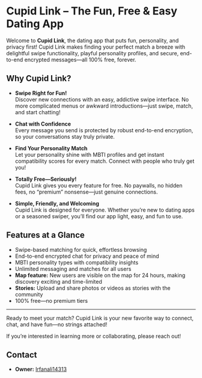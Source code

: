# Cupid Link – The Fun, Free & Easy Dating App

Welcome to **Cupid Link**, the dating app that puts fun, personality, and privacy first! Cupid Link makes finding your perfect match a breeze with delightful swipe functionality, playful personality profiles, and secure, end-to-end encrypted messages—all 100% free, forever.

## Why Cupid Link?

- **Swipe Right for Fun!**  
  Discover new connections with an easy, addictive swipe interface. No more complicated menus or awkward introductions—just swipe, match, and start chatting!

- **Chat with Confidence**  
  Every message you send is protected by robust end-to-end encryption, so your conversations stay truly private.

- **Find Your Personality Match**  
  Let your personality shine with MBTI profiles and get instant compatibility scores for every match. Connect with people who truly get you!

- **Totally Free—Seriously!**  
  Cupid Link gives you every feature for free. No paywalls, no hidden fees, no “premium” nonsense—just genuine connections.

- **Simple, Friendly, and Welcoming**  
  Cupid Link is designed for everyone. Whether you’re new to dating apps or a seasoned swiper, you’ll find our app light, easy, and fun to use.

## Features at a Glance

- Swipe-based matching for quick, effortless browsing
- End-to-end encrypted chat for privacy and peace of mind
- MBTI personality types with compatibility insights
- Unlimited messaging and matches for all users
- **Map feature:** New users are visible on the map for 24 hours, making discovery exciting and time-limited
- **Stories:** Upload and share photos or videos as stories with the community
- 100% free—no premium tiers

---

Ready to meet your match? Cupid Link is your new favorite way to connect, chat, and have fun—no strings attached!

If you’re interested in learning more or collaborating, please reach out!

## Contact

- **Owner:** [Irfanali14313](https://github.com/Irfanali14313)

